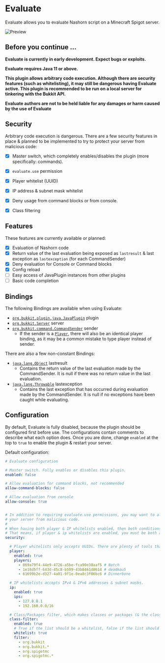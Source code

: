 # Evaluate

Evaluate allows you to evaluate Nashorn script on a Minecraft Spigot server.

![Preview](https://i.imgur.com/HceSr34.gif)

## Before you continue ...

**Evaluate is currently in early development. Expect bugs or exploits.**

**Evaluate requires Java 11 or above.**

**This plugin allows arbitrary code execution. Although there are security features (such as whitelisting),
it may still be dangerous having Evaluate active. This plugin is recommended to be run on a local server for tinkering
with the Bukkit API.**

**Evaluate authors are not to be held liable for any damages or harm caused by the use of Evaluate**

## Security

Arbitrary code execution is dangerous. There are a few security features in place & planned to be implemented to try to
protect your server from malicious code:
- [x] Master switch, which completely enables/disables the plugin (more specifically: commands).
- [x] `evaluate.use` permission
- [x] Player whitelist (UUID)
- [x] IP address & subnet mask whitelist
- [x] Deny usage from command blocks or from console.
- [x] Class filtering


## Features

These features are currently available or planned:

- [x] Evaluation of Nashorn code
- [x] Return value of the last evaluation being exposed as `lastresult` & last exception as `lastexception` 
  (for each CommandSender)
- [x] Deny evaluation for Console or Command blocks
- [x] Config reload
- [ ] Easy access of JavaPlugin instances from other plugins
- [ ] Basic code completion

## Bindings

The following Bindings are available when using Evaluate:
- [`org.bukkit.plugin.java.JavaPlugin`](https://hub.spigotmc.org/javadocs/bukkit/org/bukkit/plugin/java/JavaPlugin.html) plugin
- [`org.bukkit.Server`](https://hub.spigotmc.org/javadocs/bukkit/org/bukkit/Server.html) server
- [`org.bukkit.command.CommandSender`](https://hub.spigotmc.org/javadocs/bukkit/org/bukkit/command/CommandSender.html) sender
  - If the sender is a [`Player`](https://hub.spigotmc.org/javadocs/bukkit/org/bukkit/entity/Player.html), there will
    also be an identical player binding, as it may be a common mistake to type player instead of sender.
    
There are also a few non-constant Bindings:
- [`java.lang.Object`](https://docs.oracle.com/javase/7/docs/api/java/lang/Object.html) lastresult
  - Contains the return value of the last evaluation made by the CommandSender. It is null if there was no return value
    in the last evaluation.
- [`java.lang.Throwable`](https://docs.oracle.com/javase/7/docs/api/java/lang/Throwable.html) lastexception
  - Contains the last exception that has occurred during evaluation made by the CommandSender. It is null if no
    exceptions have been caught while evaluating.

## Configuration

By default, Evaluate is fully disabled, because the plugin should be configured first before use.
The configurations contain comments to describe what each option does. Once you are done, change `enabled` at the top
to `true` to enable the plugin & restart your server.

Default configuration:
```yaml
# Evaluate configuration

# Master switch. Fully enables or disables this plugin.
enabled: false

# Allow evaluation for command blocks, not recommended
allow-command-blocks: false

# Allow evaluation from console
allow-console: true


# In addition to requiring evaluate.use permissions, you may want to also set up additional security features to protect
# your server from malicious code.
#
# When having both player & IP whitelists enabled, then both conditions MUST be met.
# That means, if player & ip whitelists are enabled, you must be both a whitelisted player & a whitelisted IP address.
security:

  # Player whitelists only accepts UUIDs. There are plenty of tools that can find your UUID, such as https://mcuuid.net/
  player:
    enabled: true
    players:
      - 069a79f4-44e9-4726-a5be-fca90e38aaf5 # Notch
      - 1e18d5ff-643d-45c8-b509-43b8461d8614 # deadmau5
      - 61699b2e-d327-4a01-9f1e-0ea8c3f06bc6 # Dinnerbone

  # IP whitelists accepts IPv4 & IPv6 addresses & subnet masks.
  ip:
    enabled: true
    ips:
      - 127.0.0.1
      - 192.168.0.0/16

  # Class/Packages filter, which makes classes or packages (& the classes in them) inaccessible.
  class-filter:
    enabled: true
    # True if the list should be a whitelist, false if the list should be a blacklist
    whitelist: true
    filter:
      - org.bukkit
      - org.bukkit.*
      - org.spigotmc
      - org.spigotmc.*

```
